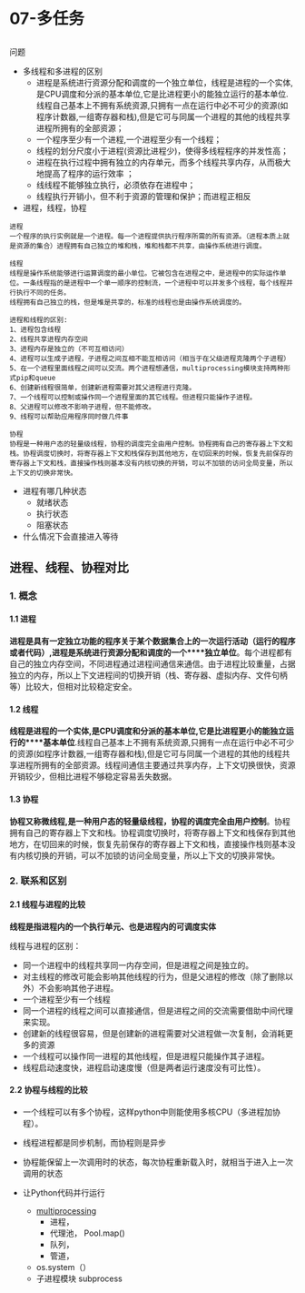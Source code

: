 # 07-多任务

## 

问题

* 多线程和多进程的区别
    * 进程是系统进行资源分配和调度的一个独立单位，线程是进程的一个实体,是CPU调度和分派的基本单位,它是比进程更小的能独立运行的基本单位.线程自己基本上不拥有系统资源,只拥有一点在运行中必不可少的资源(如程序计数器,一组寄存器和栈),但是它可与同属一个进程的其他的线程共享进程所拥有的全部资源；
    * 一个程序至少有一个进程,一个进程至少有一个线程；
    * 线程的划分尺度小于进程(资源比进程少)，使得多线程程序的并发性高；
    * 进程在执行过程中拥有独立的内存单元，而多个线程共享内存，从而极大地提高了程序的运行效率 ；
    * 线线程不能够独立执行，必须依存在进程中；
    * 线程执行开销小，但不利于资源的管理和保护；而进程正相反
* 进程，线程，协程

```
进程
一个程序的执行实例就是一个进程。每一个进程提供执行程序所需的所有资源。（进程本质上就是资源的集合）进程拥有自己独立的堆和栈，堆和栈都不共享，由操作系统进行调度。

线程
线程是操作系统能够进行运算调度的最小单位。它被包含在进程之中，是进程中的实际运作单位。一条线程指的是进程中一个单一顺序的控制流，一个进程中可以并发多个线程，每个线程并行执行不同的任务。
线程拥有自己独立的栈，但是堆是共享的，标准的线程也是由操作系统调度的。

进程和线程的区别:
1、进程包含线程
2、线程共享进程内存空间
3、进程内存是独⽴的（不可互相访问）
4、进程可以⽣成⼦进程，⼦进程之间互相不能互相访问（相当于在⽗级进程克隆两个⼦进程）
5、在⼀个进程⾥⾯线程之间可以交流。两个进程想通信，multiprocessing模块支持两种形式pip和queue
6、创建新线程很简单，创建新进程需要对其⽗进程进⾏克隆。
7、⼀个线程可以控制或操作同⼀个进程⾥⾯的其它线程。但进程只能操作⼦进程。
8、⽗进程可以修改不影响⼦进程，但不能修改。
9、线程可以帮助应⽤程序同时做⼏件事

协程
协程是一种用户态的轻量级线程，协程的调度完全由用户控制。协程拥有自己的寄存器上下文和栈。协程调度切换时，将寄存器上下文和栈保存到其他地方，在切回来的时候，恢复先前保存的寄存器上下文和栈，直接操作栈则基本没有内核切换的开销，可以不加锁的访问全局变量，所以上下文的切换非常快。
```

* 进程有哪几种状态
    * 就绪状态
    * 执行状态
    * 阻塞状态
* 什么情况下会直接进入等待

## 

## 

## **进程、线程、协程对比**

### **1. 概念**

#### **1.1 进程**

**进程是具有一定独立功能的程序关于某个数据集合上的一次运行活动（运行的程序或者代码）,进程是系统进行资源分配和调度的一个****独立单位**。每个进程都有自己的独立内存空间，不同进程通过进程间通信来通信。由于进程比较重量，占据独立的内存，所以上下文进程间的切换开销（栈、寄存器、虚拟内存、文件句柄等）比较大，但相对比较稳定安全。

#### **1.2 线程**

**线程是进程的一个实体,是CPU调度和分派的基本单位,它是比进程更小的能独立运行的****基本单位**.线程自己基本上不拥有系统资源,只拥有一点在运行中必不可少的资源(如程序计数器,一组寄存器和栈),但是它可与同属一个进程的其他的线程共享进程所拥有的全部资源。线程间通信主要通过共享内存，上下文切换很快，资源开销较少，但相比进程不够稳定容易丢失数据。

#### **1.3 协程**

**协程又称微线程,是一种****用户态的轻量级线程****，协程的调度完全由用户控制**。协程拥有自己的寄存器上下文和栈。协程调度切换时，将寄存器上下文和栈保存到其他地方，在切回来的时候，恢复先前保存的寄存器上下文和栈，直接操作栈则基本没有内核切换的开销，可以不加锁的访问全局变量，所以上下文的切换非常快。

### **2. 联系和区别**

#### **2.1 线程与进程的比较**

**线程是指进程内的一个执行单元、也是进程内的可调度实体**

线程与进程的区别：

* 同一个进程中的线程共享同一内存空间，但是进程之间是独立的。
* 对主线程的修改可能会影响其他线程的行为，但是父进程的修改（除了删除以外）不会影响其他子进程。
* 一个进程至少有一个线程
* 同一个进程的线程之间可以直接通信，但是进程之间的交流需要借助中间代理来实现。
* 创建新的线程很容易，但是创建新的进程需要对父进程做一次复制，会消耗更多的资源
* 一个线程可以操作同一进程的其他线程，但是进程只能操作其子进程。
* 线程启动速度快，进程启动速度慢（但是两者运行速度没有可比性）。

#### **2.2 协程与线程的比较**

* 一个线程可以有多个协程，这样python中则能使用多核CPU（多进程加协程）。
* 线程进程都是同步机制，而协程则是异步
* 协程能保留上一次调用时的状态，每次协程重新载入时，就相当于进入上一次调用的状态

* 让Python代码并行运行
    * [multiprocessing](https://docs.python.org/3/library/multiprocessing.html)
        * 进程，
        * 代理池， Pool.map()
        * 队列，
        * 管道，
    * os.system（）
    * 子进程模块 subprocess
